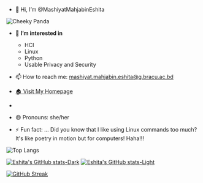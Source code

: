 
- 👋 Hi, I’m @MashiyatMahjabinEshita
  
![Cheeky Panda](https://media.giphy.com/media/snpENu20kUrTESS3ko/giphy.gif)
- 👀 **I’m interested in**
    - HCI
    - Linux
    - Python
    - Usable Privacy and Security
      
- 📫 How to reach me: mashiyat.mahjabin.eshita@g.bracu.ac.bd
- [🏠 Visit My Homepage](https://sites.google.com/g.bracu.ac.bd/mashiyat24eshita/home)
- 
- 😄 Pronouns: she/her
- ⚡ Fun fact: ...
  Did you know that I like using Linux commands too much? It's like poetry in motion but for computers! Haha!!!
<!---
MashiyatMahjabinEshita/MashiyatMahjabinEshita is a ✨ special ✨ repository because its `README.md` (this file) appears on your GitHub profile.
You can click the Preview link to take a look at your changes.
--->
![Top Langs](https://github-readme-stats.vercel.app/api/top-langs/?username=MashiyatMahjabinEshita&hide_progress=true)

[![Eshita's GitHub stats-Dark](https://github-readme-stats.vercel.app/api?username=MashiyatMahjabinEshita&show_icons=true&theme=dark#gh-dark-mode-only)](https://github.com/anuraghazra/github-readme-stats#gh-dark-mode-only)
[![Eshita's GitHub stats-Light](https://github-readme-stats.vercel.app/api?username=MashiyatMahjabinEshita&show_icons=true&theme=default#gh-light-mode-only)](https://github.com/anuraghazra/github-readme-stats#gh-light-mode-only)

<!---
[![Top Langs](https://github-readme-stats.vercel.app/api/top-langs/?username=MashiyatMahjabinEshita&layout=donut)](https://github.com/anuraghazra/github-readme-stats)
--->
[![GitHub Streak](https://streak-stats.demolab.com?user=MashiyatMahjabinEshita&theme=icegray&mode=weekly)](https://git.io/streak-stats)

